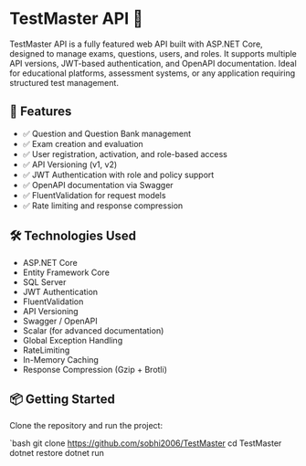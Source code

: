 # TestMaster API 🧠

TestMaster API is a fully featured web API built with ASP.NET Core, designed to manage exams, questions, users, and roles. It supports multiple API versions, JWT-based authentication, and OpenAPI documentation. Ideal for educational platforms, assessment systems, or any application requiring structured test management.

## 🚀 Features

- ✅ Question and Question Bank management
- ✅ Exam creation and evaluation
- ✅ User registration, activation, and role-based access
- ✅ API Versioning (v1, v2)
- ✅ JWT Authentication with role and policy support
- ✅ OpenAPI documentation via Swagger
- ✅ FluentValidation for request models
- ✅ Rate limiting and response compression

## 🛠️ Technologies Used

- ASP.NET Core
- Entity Framework Core
- SQL Server
- JWT Authentication
- FluentValidation
- API Versioning
- Swagger / OpenAPI
- Scalar (for advanced documentation)
- Global Exception Handling
- RateLimiting
- In-Memory Caching
- Response Compression (Gzip + Brotli)

## 📦 Getting Started

Clone the repository and run the project:

`bash
git clone https://github.com/sobhi2006/TestMaster
cd TestMaster
dotnet restore
dotnet run
